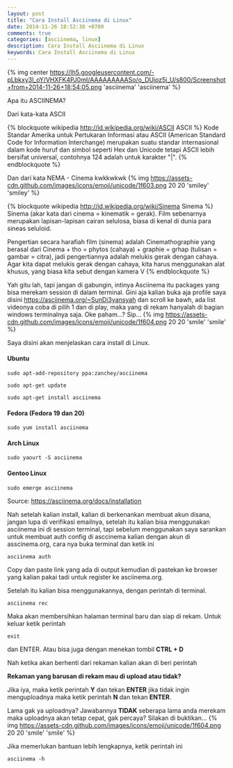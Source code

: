 ```yaml
---
layout: post
title: "Cara Install Asciinema di Linux"
date: 2014-11-26 18:52:38 +0700
comments: true
categories: [asciinema, linux]
description: Cara Install Asciinema di Linux
keywords: Cara Install Asciinema di Linux
---
```

{% img center https://lh5.googleusercontent.com/-pLbkxy3l_oY/VHXFK4PJ0mI/AAAAAAAAASo/o_DUioz5j_U/s800/Screenshot+from+2014-11-26+18:54:05.png  'asciinema' 'asciinema' %}

Apa itu ASCIINEMA?

Dari kata-kata ASCII
<!--more-->
{% blockquote wikipedia http://id.wikipedia.org/wiki/ASCII ASCII %}
Kode Standar Amerika untuk Pertukaran Informasi atau ASCII (American Standard Code for Information Interchange) merupakan suatu standar internasional dalam kode huruf dan simbol seperti Hex dan Unicode tetapi ASCII lebih bersifat universal, contohnya 124 adalah untuk karakter "|".
{% endblockquote %}

Dan dari kata NEMA - Cinema kwkkwkwk {% img https://assets-cdn.github.com/images/icons/emoji/unicode/1f603.png 20 20 'smiley' 'smiley' %}

{% blockquote wikipedia http://id.wikipedia.org/wiki/Sinema Sinema %}
Sinema (akar kata dari cinema = kinematik = gerak). Film sebenarnya merupakan lapisan-lapisan cairan selulosa, biasa di kenal di dunia para sineas seluloid.

Pengertian secara harafiah film (sinema) adalah Cinemathographie yang berasal dari Cinema + tho = phytos (cahaya) + graphie = grhap (tulisan = gambar = citra), jadi pengertiannya adalah melukis gerak dengan cahaya. Agar kita dapat melukis gerak dengan cahaya, kita harus menggunakan alat khusus, yang biasa kita sebut dengan kamera V
{% endblockquote %}

Yah gitu lah, tapi jangan di gabungin, intinya Asciinema itu packages yang bisa merekam session di dalam terminal. Gini aja kalian buka aja profile saya disini https://asciinema.org/~SunDi3yansyah dan scroll ke bawh, ada list videonya coba di pilih 1 dan di play, maka yang di rekam hanyalah di bagian windows terminalnya saja. Oke paham...? Sip... {% img https://assets-cdn.github.com/images/icons/emoji/unicode/1f604.png 20 20 'smile' 'smile' %}

Saya disini akan menjelaskan cara install di Linux.

#### Ubuntu

```
sudo apt-add-repository ppa:zanchey/asciinema
```
```
sudo apt-get update
```
```
sudo apt-get install asciinema
```
#### Fedora (Fedora 19 dan 20)
```
sudo yum install asciinema
```
#### Arch Linux
```
sudo yaourt -S asciinema
```
#### Gentoo Linux
```
sudo emerge asciinema
```

Source: https://asciinema.org/docs/installation

Nah setelah kalian install, kalian di berkenankan membuat akun disana, jangan lupa di verifikasi emailnya, setelah itu kalian bisa menggunakan asciinema ini di session terminal, tapi sebelum menggunakan saya sarankan untuk membuat auth config di asccinema kalian dengan akun di asscinema.org, cara nya buka terminal dan ketik ini
```
asciinema auth
```
Copy dan paste link yang ada di output kemudian di pastekan ke browser yang kalian pakai tadi untuk register ke asciinema.org.

Setelah itu kalian bisa menggunakannya, dengan perintah di terminal.
```
asciinema rec
```
Maka akan membersihkan halaman terminal baru dan siap di rekam. Untuk keluar ketik perintah
```
exit
```
dan ENTER.
Atau bisa juga dengan menekan tombil **CTRL + D**

Nah ketika akan berhenti dari rekaman kalian akan di beri perintah

**Rekaman yang barusan di rekam mau di upload atau tidak?**

Jika iya, maka ketik perintah **Y** dan tekan **ENTER** jika tidak ingin menguploadnya maka ketik perintah **N** dan tekan **ENTER**.

Lama gak ya uploadnya?
Jawabannya **TIDAK** seberapa lama anda merekam maka uploadnya akan tetap cepat, gak percaya? Silakan di buktikan... {% img https://assets-cdn.github.com/images/icons/emoji/unicode/1f604.png 20 20 'smile' 'smile' %}

Jika memerlukan bantuan lebih lengkapnya, ketik perintah ini
```
asciinema -h
```